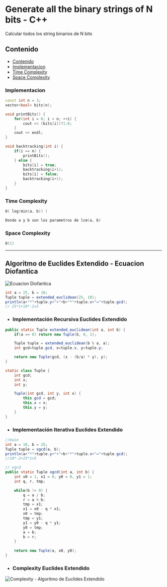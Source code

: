 # Generate all the binary strings of N bits - C++

Calcular todos los string binarios de N bits

## Contenido

* [Contenido](#contenido)
* [Implementacion](#implementacion)
* [Time Complexity](#time-complexity)
* [Space Complexity](#space-complexity)

### Implementacion

```c++
const int n = 3;
vector<bool> bits(n);

void printBits() {
	for(int i = 0; i < n; ++i) {
		cout << (bits[i])?1:0;
	}
	cout << endl;
}

void backtracking(int i) {
	if(i == n) {
		printBits();
	} else {
		bits[i] = true;
		backtracking(i+1);
		bits[i] = false;
		backtracking(i+1);
	}
}
```

### Time Complexity

```c++
O( log(min(a, b)) )

Donde a y b son los parametros de lcm(a, b)
```

### Space Complexity

```c++
O(1)
```








---

## Algoritmo de Euclides Extendido - Ecuacion Diofantica

![Ecuacion Diofantica](https://i.ibb.co/Pzx2dzC/Ecuacion-Diofantica.png)

```java
int a = 25, b = 10;
Tuple tuple = extended_euclidean(25, 10);
println(a+"*"+tuple.y+"+"+b+"*"+tuple.x+"="+tuple.gcd);
// 25*1+10*-2=5
```

* ### Implementación Recursiva Euclides Extendido

```java
public static Tuple extended_euclidean(int a, int b) {
    if(a == 0) return new Tuple(b, 0, 1);

    Tuple tuple = extended_euclidean(b % a, a);
    int gcd=tuple.gcd, x=tuple.x, y=tuple.y;

    return new Tuple(gcd, (x - (b/a) * y), y);
}

static class Tuple {
    int gcd;
    int x;
    int y;

    Tuple(int gcd, int y, int x) {
        this.gcd = gcd;
        this.x = x;
        this.y = y;
    }
}
```

* ### Implementación Iterativa Euclides Extendido

```java
//main
int a = 10, b = 25;
Tuple tuple = xgcd(a, b);
println(a+"*"+tuple.y+"+"+b+"*"+tuple.x+"="+tuple.gcd);
//10*-2+25*1=5

// xgcd
public static Tuple xgcd(int a, int b) {
    int x0 = 1, x1 = 0, y0 = 0, y1 = 1;
    int q, r, tmp;

    while(b != 0) {
        q = a / b;
        r = a % b;
        tmp = x1;
        x1 = x0 - q * x1;
        x0 = tmp;
        tmp = y1;
        y1 = y0 - q * y1;
        y0 = tmp;
        a = b;
        b = r;
    }
    
    return new Tuple(a, x0, y0);
}
```

* ### Complexity Euclides Extendido

![Complexity - Algoritmo de Euclides Extendido](https://i.ibb.co/tbm7dxG/log-max-a-b.png)
